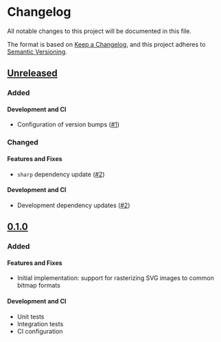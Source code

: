 # Changelog

All notable changes to this project will be documented in this file.

The format is based on [Keep a Changelog](https://keepachangelog.com/en/1.0.0/),
and this project adheres to [Semantic Versioning](https://semver.org/spec/v2.0.0.html).

## [Unreleased]

### Added

#### Development and CI

-   Configuration of version bumps ([#1])

### Changed

#### Features and Fixes

-   `sharp` dependency update ([#2])

#### Development and CI

-   Development dependency updates ([#2])

## [0.1.0]

### Added

#### Features and Fixes

-   Initial implementation: support for rasterizing SVG images to common bitmap formats

#### Development and CI

-   Unit tests
-   Integration tests
-   CI configuration

[#1]: https://github.com/jarrodldavis/rasterize-svg-path-webpack-plugin/pull/1

[#2]: https://github.com/jarrodldavis/rasterize-svg-path-webpack-plugin/pull/2

[Unreleased]: https://github.com/jarrodldavis/rasterize-svg-path-webpack-plugin/compare/v0.1.0...HEAD

[0.1.0]: https://github.com/jarrodldavis/rasterize-svg-path-webpack-plugin/compare/v0.0.1...v0.1.0
